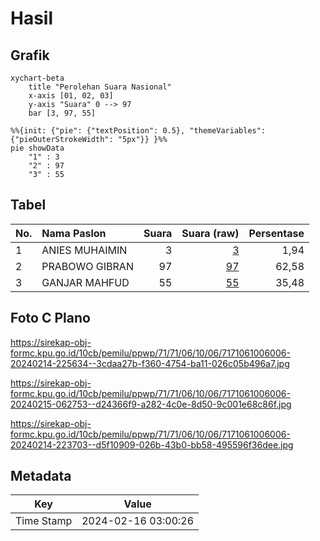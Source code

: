 # Hasil

## Grafik

```mermaid
xychart-beta
    title "Perolehan Suara Nasional"
    x-axis [01, 02, 03]
    y-axis "Suara" 0 --> 97
    bar [3, 97, 55]
```

```mermaid
%%{init: {"pie": {"textPosition": 0.5}, "themeVariables": {"pieOuterStrokeWidth": "5px"}} }%%
pie showData
    "1" : 3
    "2" : 97
    "3" : 55
```

## Tabel

| No. | Nama Paslon    | Suara | Suara (raw) | Persentase |
|:--- |:-------------- | -----:| -----------:| ----------:|
| 1   | ANIES MUHAIMIN | 3     | [3][p-1]    | 1,94       |
| 2   | PRABOWO GIBRAN | 97    | [97][p-2]   | 62,58      |
| 3   | GANJAR MAHFUD  | 55    | [55][p-3]   | 35,48      |


[p-1]: https://github.com/gigit-pemilu/pemilu-2024/blob/main/pilpres/hitung-suara/sub/71-sulawesi-utara/sub/71-kota-manado/sub/06-sario/sub/1006-titiwungan-selatan/sub/006-tps/sub/paslon-1.txt
[p-2]: https://github.com/gigit-pemilu/pemilu-2024/blob/main/pilpres/hitung-suara/sub/71-sulawesi-utara/sub/71-kota-manado/sub/06-sario/sub/1006-titiwungan-selatan/sub/006-tps/sub/paslon-2.txt
[p-3]: https://github.com/gigit-pemilu/pemilu-2024/blob/main/pilpres/hitung-suara/sub/71-sulawesi-utara/sub/71-kota-manado/sub/06-sario/sub/1006-titiwungan-selatan/sub/006-tps/sub/paslon-3.txt

## Foto C Plano

https://sirekap-obj-formc.kpu.go.id/10cb/pemilu/ppwp/71/71/06/10/06/7171061006006-20240214-225634--3cdaa27b-f360-4754-ba11-026c05b496a7.jpg

https://sirekap-obj-formc.kpu.go.id/10cb/pemilu/ppwp/71/71/06/10/06/7171061006006-20240215-062753--d24366f9-a282-4c0e-8d50-9c001e68c86f.jpg

https://sirekap-obj-formc.kpu.go.id/10cb/pemilu/ppwp/71/71/06/10/06/7171061006006-20240214-223703--d5f10909-026b-43b0-bb58-495596f36dee.jpg


## Metadata

| Key        | Value               |
| ---------- | ------------------- |
| Time Stamp | 2024-02-16 03:00:26 |



